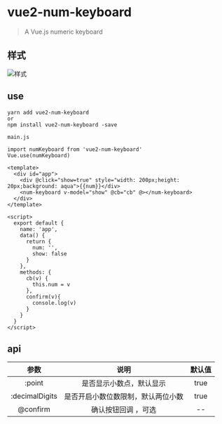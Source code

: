 # vue2-num-keyboard

> A Vue.js numeric keyboard
## 样式
![样式](/keyboard.png=~/w/375)
## use
```
yarn add vue2-num-keyboard
or
npm install vue2-num-keyboard -save
```

```main.js```
```
import numKeyboard from 'vue2-num-keyboard'
Vue.use(numKeyboard)
```

```
<template>
  <div id="app">
    <div @click="show=true" style="width: 200px;height: 20px;background: aqua">{{num}}</div>
    <num-keyboard v-model="show" @cb="cb" @></num-keyboard>
  </div>
</template>

<script>
  export default {
    name: 'app',
    data() {
      return {
        num: '',
        show: false
      }
    },
    methods: {
      cb(v) {
        this.num = v
      },
      confirm(v){
        console.log(v)
      }
    }
  }
</script>
```
## api

|参数|说明|默认值|
|:-:|:-:|:-:|
| :point | 是否显示小数点，默认显示| true |
| :decimalDigits  | 是否开启小数位数限制，默认两位小数| true |
| @confirm | 确认按钮回调 ，可选| -- |
